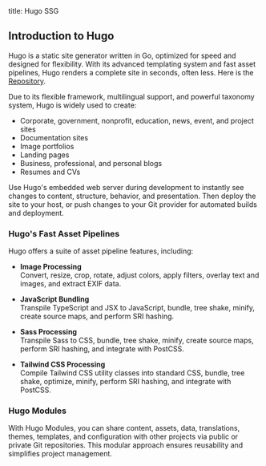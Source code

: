 <frontmatter>
  title: Hugo SSG
</frontmatter>

<br>

## Introduction to Hugo 

Hugo is a static site generator written in Go, optimized for speed and designed for flexibility. With its advanced templating system and fast asset pipelines, Hugo renders a complete site in seconds, often less. Here is the [Repository](https://github.com/gohugoio/hugo).

Due to its flexible framework, multilingual support, and powerful taxonomy system, Hugo is widely used to create:

- Corporate, government, nonprofit, education, news, event, and project sites  
- Documentation sites  
- Image portfolios  
- Landing pages  
- Business, professional, and personal blogs  
- Resumes and CVs  

Use Hugo's embedded web server during development to instantly see changes to content, structure, behavior, and presentation. Then deploy the site to your host, or push changes to your Git provider for automated builds and deployment.

### Hugo's Fast Asset Pipelines

Hugo offers a suite of asset pipeline features, including:

- **Image Processing**  
  Convert, resize, crop, rotate, adjust colors, apply filters, overlay text and images, and extract EXIF data.

- **JavaScript Bundling**  
  Transpile TypeScript and JSX to JavaScript, bundle, tree shake, minify, create source maps, and perform SRI hashing.

- **Sass Processing**  
  Transpile Sass to CSS, bundle, tree shake, minify, create source maps, perform SRI hashing, and integrate with PostCSS.

- **Tailwind CSS Processing**  
  Compile Tailwind CSS utility classes into standard CSS, bundle, tree shake, optimize, minify, perform SRI hashing, and integrate with PostCSS.

### Hugo Modules

With Hugo Modules, you can share content, assets, data, translations, themes, templates, and configuration with other projects via public or private Git repositories. This modular approach ensures reusability and simplifies project management.
